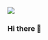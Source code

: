 [![](https://user-images.githubusercontent.com/41691/220166352-c252a5fd-470b-4d38-8c4c-f6b6c21911f6.jpeg)](#)

### Hi there 👋

<!--
**radiantnode/radi![Uploading IMG_0407.jpeg…]()
antnode** is a ✨ _special_ ✨ repository because its `README.md` (this file) appears on your GitHub profile.

Here are some ideas to get you started:

- 🔭 I’m currently working on ...
- 🌱 I’m currently learning ...
- 👯 I’m looking to collaborate on ...
- 🤔 I’m looking for help with ...
- 💬 Ask me about ...
- 📫 How to reach me: ...
- 😄 Pronouns: ...
- ⚡ Fun fact: ...
-->
